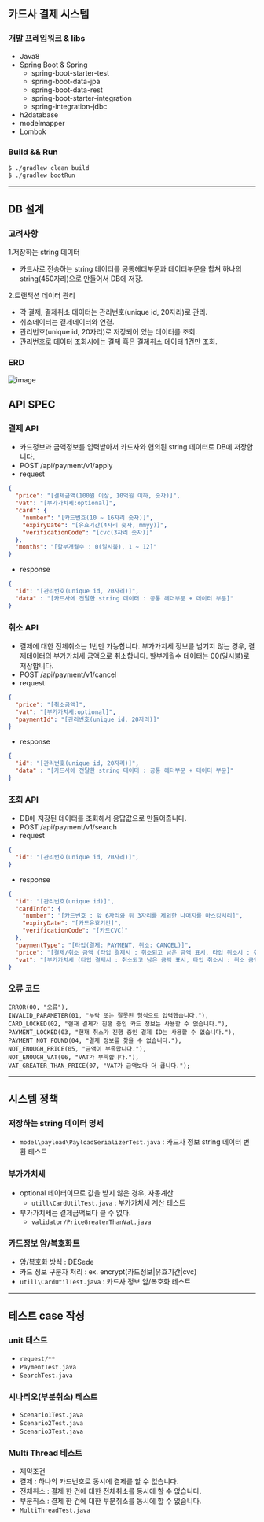 ## 카드사 결제 시스템

### 개발 프레임워크 & libs
- Java8
- Spring Boot & Spring
  - spring-boot-starter-test 
  - spring-boot-data-jpa
  - spring-boot-data-rest 
  - spring-boot-starter-integration
  - spring-integration-jdbc 
- h2database
- modelmapper
- Lombok


### Build && Run

```zsh
$ ./gradlew clean build
$ ./gradlew bootRun
```

---

## DB 설계 

### 고려사항   
1.저장하는 string 데이터 
  - 카드사로 전송하는 string 데이터를 공통헤더부문과 데이터부문을 합쳐 하나의 string(450자리)으로 만들어서 DB에 저장. 

2.트랜잭션 데이터 관리
  - 각 결제, 결제취소 데이터는 관리번호(unique id, 20자리)로 관리.
  - 취소데이터는 결제데이터와 연결.
  - 관리번호(unique id, 20자리)로 저장되어 있는 데이터를 조회.
  - 관리번호로 데이터 조회시에는 결제 혹은 결제취소 데이터 1건만 조회.

### ERD
![image](https://user-images.githubusercontent.com/5827617/103437829-8ddbb880-4c6f-11eb-8cec-caf49481dd0d.png)

## API SPEC

### 결제 API
* 카드정보과 금액정보를 입력받아서 카드사와 협의된 string 데이터로 DB에 저장합니다.<br/>
* POST /api/payment/v1/apply<br/>
* request
```json
{
  "price": "[결제금액(100원 이상, 10억원 이하, 숫자)]",
  "vat": "[부가가치세:optional]",
  "card": {
    "number": "[카드번호(10 ~ 16자리 숫자)]",
    "expiryDate": "[유효기간(4자리 숫자, mmyy)]",
    "verificationCode": "[cvc(3자리 숫자)]"
  },
  "months": "[할부개월수 : 0(일시불), 1 ~ 12]"
}
```
* response
```json
{
  "id": "[관리번호(unique id, 20자리)]",
  "data" : "[카드사에 전달한 string 데이터 : 공통 헤더부문 + 데이터 부문]"
}
```

### 취소 API
* 결제에 대한 전체취소는 1번만 가능합니다. 부가가치세 정보를 넘기지 않는 경우, 결제데이터의 부가가치세 금액으로 취소합니다. 할부개월수 데이터는 00(일시불)로 저장합니다.<br/>
* POST /api/payment/v1/cancel<br/>
* request
```json
{
  "price": "[취소금액]",
  "vat": "[부가가치세:optional]",
  "paymentId": "[관리번호(unique id, 20자리)]"
}
```
* response
```json
{  
  "id": "[관리번호(unique id, 20자리)]",
  "data" : "[카드사에 전달한 string 데이터 : 공통 헤더부문 + 데이터 부문]"
}
```

### 조회 API
* DB에 저장된 데이터를 조회해서 응답값으로 만들어줍니다.<br/>
* POST /api/payment/v1/search<br/>
* request
```json
{
  "id": "[관리번호(unique id, 20자리)]",
}
```
* response
```json
{
  "id": "[관리번호(unique id)]",
  "cardInfo": {
    "number": "[카드번호 : 앞 6자리와 뒤 3자리를 제외한 나머지를 마스킹처리]",
    "expiryDate": "[카드유효기간]",
    "verificationCode": "[카드CVC]"
  },
  "paymentType": "[타입(결제: PAYMENT, 취소: CANCEL)]",
  "price": "[결제/취소 금액 (타입 결제시 : 취소되고 남은 금액 표시, 타입 취소시 : 취소 금액 표시)]",
  "vat": "[부가가치세 (타입 결제시 : 취소되고 남은 금액 표시, 타입 취소시 : 취소 금액 표시)]"
}
```
### 오류 코드 
```
ERROR(00, "오류"),
INVALID_PARAMETER(01, "누락 또는 잘못된 형식으로 입력했습니다."),
CARD_LOCKED(02, "현재 결제가 진행 중인 카드 정보는 사용할 수 없습니다."),
PAYMENT_LOCKED(03, "현재 취소가 진행 중인 결제 ID는 사용할 수 없습니다."),
PAYMENT_NOT_FOUND(04, "결제 정보를 찾을 수 없습니다."),
NOT_ENOUGH_PRICE(05, "금액이 부족합니다."),
NOT_ENOUGH_VAT(06, "VAT가 부족합니다."),
VAT_GREATER_THAN_PRICE(07, "VAT가 금액보다 더 큽니다.");
```


---

## 시스템 정책

### 저장하는 string 데이터 명세
- `model\payload\PayloadSerializerTest.java` : 카드사 정보 string 데이터 변환 테스트

### 부가가치세
- optional 데이터이므로 값을 받지 않은 경우, 자동계산 
  - `utill\CardUtilTest.java` : 부가가치세 계산 테스트  
- 부가가치세는 결제금액보다 클 수 없다.
  - `validator/PriceGreaterThanVat.java`  

### 카드정보 암/복호화트
- 암/복호화 방식 : DESede
- 카드 정보 구분자 처리 : ex. encrypt(카드정보|유효기간|cvc)
- `utill\CardUtilTest.java` : 카드사 정보 암/복호화 테스트

--- 

## 테스트 case 작성

### unit 테스트
- `request/**`
- `PaymentTest.java`
- `SearchTest.java`

### 시나리오(부분취소) 테스트
- `Scenario1Test.java` 
- `Scenario2Test.java` 
- `Scenario3Test.java` 

### Multi Thread 테스트
- 제약조건
 - 결제 : 하나의 카드번호로 동시에 결제를 할 수 없습니다.
 - 전체취소 : 결제 한 건에 대한 전체취소를 동시에 할 수 없습니다.
 - 부분취소 : 결제 한 건에 대한 부분취소를 동시에 할 수 없습니다.
- `MultiThreadTest.java` 

